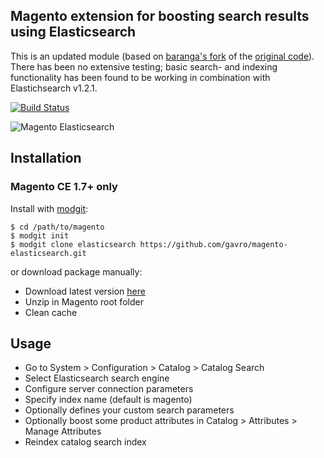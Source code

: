## Magento extension for boosting search results using Elasticsearch

This is an updated module (based on [baranga's fork](https://github.com/baranga/magento-elasticsearch) of the [original code](https://github.com/jreinke/magento-elasticsearch)). There has been no extensive testing; basic search- and indexing functionality has been found to be working in combination with Elastichsearch v1.2.1.

[![Build Status](https://secure.travis-ci.org/gavro/magento-elasticsearch.png?branch=master)](http://travis-ci.org/gavro/magento-elasticsearch)

![Magento Elasticsearch](http://i.imgur.com/X6quR.png)

## Installation

### Magento CE 1.7+ only

Install with [modgit](https://github.com/jreinke/modgit):

    $ cd /path/to/magento
    $ modgit init
    $ modgit clone elasticsearch https://github.com/gavro/magento-elasticsearch.git

or download package manually:

* Download latest version [here](https://github.com/gavro/magento-elasticsearch/archive/master.zip)
* Unzip in Magento root folder
* Clean cache

## Usage

* Go to System > Configuration > Catalog > Catalog Search
* Select Elasticsearch search engine
* Configure server connection parameters
* Specify index name (default is magento)
* Optionally defines your custom search parameters
* Optionally boost some product attributes in Catalog > Attributes > Manage Attributes
* Reindex catalog search index

